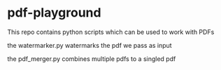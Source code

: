 # pdf-playground

This repo contains python scripts which can be used to work with PDFs

the watermarker.py watermarks the pdf we pass as input

the pdf_merger.py combines multiple pdfs to a singled pdf